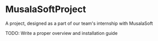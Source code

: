 # MusalaSoftProject
A project, designed as a part of our team's internship with MusalaSoft

TODO: Write a proper overview and installation guide
